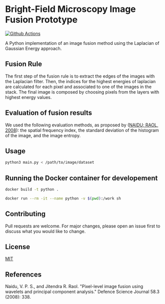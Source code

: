 # Bright-Field Microscopy Image Fusion Prototype

[![Github Actions](https://github.com/vaugus/bright-field-microscopy-image-fusion-prototype/actions/workflows/ci.yaml/badge.svg)](https://github.com/vaugus/bright-field-microscopy-image-fusion-prototype/actions/workflows/ci.yaml)

A Python implementation of an image fusion method using the Laplacian of Gaussian Energy approach.

## Fusion Rule

The first step of the fusion rule is to extract the edges of the images with the Laplacian filter. Then, the indices for the highest energies of laplacian are calculated for each pixel and associated to one of the images in the stack. The final image is composed by choosing pixels from the layers with highest energy values.

## Evaluation of fusion results

We used the following evaluation methods, as proposed by ([NAIDU; RAOL, 2008](#references)): the spatial frequency index, the standard deviation of the histogram of the image, and the image entropy.

## Usage

```sh
python3 main.py < /path/to/image/dataset
```

## Running the Docker container for developement

```sh
docker build -t python .

docker run --rm -it --name python -v $(pwd):/work sh
```

## Contributing

Pull requests are welcome. For major changes, please open an issue first to discuss what you would like to change.

## License

[MIT](https://choosealicense.com/licenses/mit/)

## References

Naidu, V. P. S., and Jitendra R. Raol. "Pixel-level image fusion using wavelets and principal component analysis." Defence Science Journal 58.3 (2008): 338.
